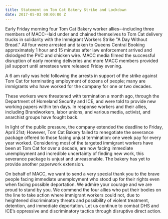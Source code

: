 ```yaml
---
title: Statement on Tom Cat Bakery Strike and Lockdown
date: 2017-05-03 00:00:00 Z
---
```


Early Friday morning four Tom Cat Bakery worker allies--including three members of MACC--laid under and chained themselves to Tom Cat delivery trucks in solidarity with the Immigrant Workers Strike "A Day Without Bread." All four were arrested and taken to Queens Central Booking approximately 1 hour and 15 minutes after law enforcement arrived and dislodged the PVC and chicken wire. MACC media filmed the successful disruption of early morning deliveries and more MACC members provided jail support until arrestees were released Friday evening.

A 6 am rally was held following the arrests in support of the strike against Tom Cat for terminating employment of dozens of people; many are immigrants who have worked for the company for one or two decades.

These workers were threatened with termination a month ago, through the Department of Homeland Security and ICE, and were told to provide new working papers within ten days. In response workers and their allies, including Brandworkers, labor unions, and various media, activist, and anarchist groups have fought back.

In light of the public pressure, the company extended the deadline to Friday, April 21st; However, Tom Cat Bakery failed to renegotiate the severance package offered to those facing unjust termination: one week pay for every year worked. Considering most of the targeted immigrant workers have been at Tom Cat for over a decade, are now facing immediate unemployment and incredible uncertainty of finding new work, this severance package is unjust and unreasonable. The bakery has yet to provide another paperwork extension.

On behalf of MACC, we want to send a very special thank you to the brave people facing immediate unemployment who stood up for their rights even when facing possible deportation. We admire your courage and we are proud to stand by you. We commend the four allies who put their bodies on the line to take action where immigrant workers could not, due to heightened discriminatory threats and possibility of violent treatment, detention, and immediate deportation. Let us continue to combat DHS and ICE’s oppressive and discriminatory tactics through disruptive direct action.
